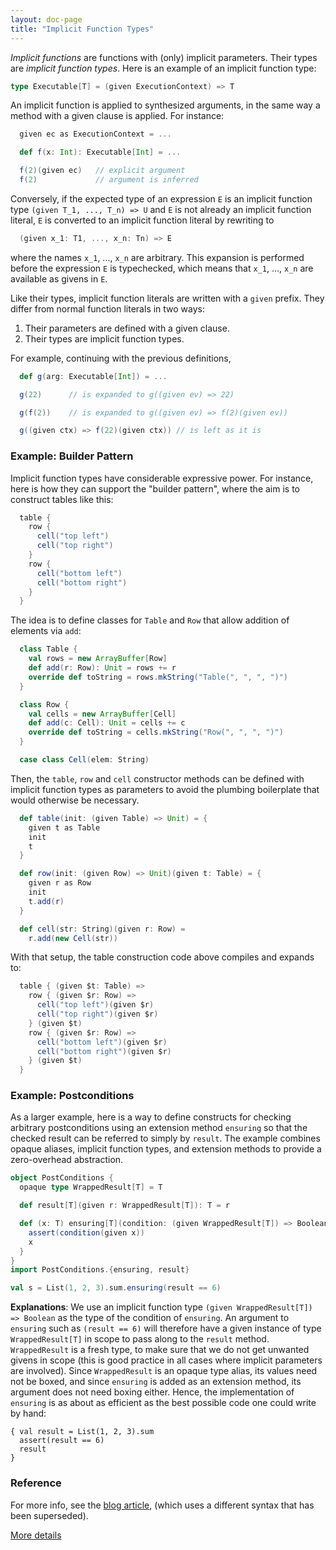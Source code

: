 ```yaml
---
layout: doc-page
title: "Implicit Function Types"
---
```


_Implicit functions_ are functions with (only) implicit parameters.
Their types are _implicit function types_. Here is an example of an implicit function type:

```scala
type Executable[T] = (given ExecutionContext) => T
```
An implicit function is applied to synthesized arguments, in
the same way a method with a given clause is applied. For instance:
```scala
  given ec as ExecutionContext = ...

  def f(x: Int): Executable[Int] = ...

  f(2)(given ec)   // explicit argument
  f(2)             // argument is inferred
```
Conversely, if the expected type of an expression `E` is an implicit function type
`(given T_1, ..., T_n) => U` and `E` is not already an
implicit function literal, `E` is converted to an implicit function literal by rewriting to
```scala
  (given x_1: T1, ..., x_n: Tn) => E
```
where the names `x_1`, ..., `x_n` are arbitrary. This expansion is performed
before the expression `E` is typechecked, which means that `x_1`, ..., `x_n`
are available as givens in `E`.

Like their types, implicit function literals are written with a `given` prefix. They differ from normal function literals in two ways:

 1. Their parameters are defined with a given clause.
 2. Their types are implicit function types.

For example, continuing with the previous definitions,
```scala
  def g(arg: Executable[Int]) = ...

  g(22)      // is expanded to g((given ev) => 22)

  g(f(2))    // is expanded to g((given ev) => f(2)(given ev))

  g((given ctx) => f(22)(given ctx)) // is left as it is
```
### Example: Builder Pattern

Implicit function types have considerable expressive power. For
instance, here is how they can support the "builder pattern", where
the aim is to construct tables like this:
```scala
  table {
    row {
      cell("top left")
      cell("top right")
    }
    row {
      cell("bottom left")
      cell("bottom right")
    }
  }
```
The idea is to define classes for `Table` and `Row` that allow
addition of elements via `add`:
```scala
  class Table {
    val rows = new ArrayBuffer[Row]
    def add(r: Row): Unit = rows += r
    override def toString = rows.mkString("Table(", ", ", ")")
  }

  class Row {
    val cells = new ArrayBuffer[Cell]
    def add(c: Cell): Unit = cells += c
    override def toString = cells.mkString("Row(", ", ", ")")
  }

  case class Cell(elem: String)
```
Then, the `table`, `row` and `cell` constructor methods can be defined
with implicit function types as parameters to avoid the plumbing boilerplate
that would otherwise be necessary.
```scala
  def table(init: (given Table) => Unit) = {
    given t as Table
    init
    t
  }

  def row(init: (given Row) => Unit)(given t: Table) = {
    given r as Row
    init
    t.add(r)
  }

  def cell(str: String)(given r: Row) =
    r.add(new Cell(str))
```
With that setup, the table construction code above compiles and expands to:
```scala
  table { (given $t: Table) =>
    row { (given $r: Row) =>
      cell("top left")(given $r)
      cell("top right")(given $r)
    } (given $t)
    row { (given $r: Row) =>
      cell("bottom left")(given $r)
      cell("bottom right")(given $r)
    } (given $t)
  }
```
### Example: Postconditions

As a larger example, here is a way to define constructs for checking arbitrary postconditions using an extension method `ensuring` so that the checked result can be referred to simply by `result`. The example combines opaque aliases, implicit function types, and extension methods to provide a zero-overhead abstraction.

```scala
object PostConditions {
  opaque type WrappedResult[T] = T

  def result[T](given r: WrappedResult[T]): T = r

  def (x: T) ensuring[T](condition: (given WrappedResult[T]) => Boolean): T = {
    assert(condition(given x))
    x
  }
}
import PostConditions.{ensuring, result}

val s = List(1, 2, 3).sum.ensuring(result == 6)
```
**Explanations**: We use an implicit function type `(given WrappedResult[T]) => Boolean`
as the type of the condition of `ensuring`. An argument to `ensuring` such as
`(result == 6)` will therefore have a given instance of type `WrappedResult[T]` in
scope to pass along to the `result` method. `WrappedResult` is a fresh type, to make sure
that we do not get unwanted givens in scope (this is good practice in all cases
where implicit parameters are involved). Since `WrappedResult` is an opaque type alias, its
values need not be boxed, and since `ensuring` is added as an extension method, its argument
does not need boxing either. Hence, the implementation of `ensuring` is as about as efficient
as the best possible code one could write by hand:

    { val result = List(1, 2, 3).sum
      assert(result == 6)
      result
    }

### Reference

For more info, see the [blog article](https://www.scala-lang.org/blog/2016/12/07/implicit-function-types.html),
(which uses a different syntax that has been superseded).

[More details](./implicit-function-types-spec.md)
